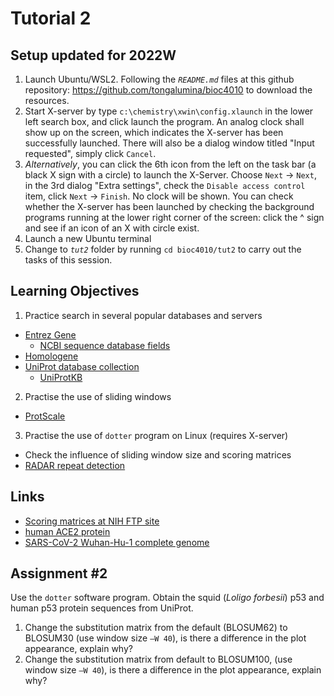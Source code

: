 # Tutorial 2

## Setup updated for 2022W
1. Launch Ubuntu/WSL2. Following the _`README.md`_ files at this github repository: https://github.com/tongalumina/bioc4010 to download the resources.
3. Start X-server by type `c:\chemistry\xwin\config.xlaunch` in the lower left search box, and click launch the program. An analog clock shall show up on the screen, which indicates the X-server has been successfully launched. There will also be a dialog window titled "Input requested", simply click `Cancel`.
4. _Alternatively_, you can click the 6th icon from the left on the task bar (a black X sign with a circle) to launch the X-Server. Choose `Next` → `Next`, in the 3rd dialog "Extra settings", check the `Disable access control` item, click `Next` → `Finish`. No clock will be shown. You can check whether the X-server has been launched by checking the background programs running at the lower right corner of the screen: click the ^ sign and see if an icon of an X with circle exist.
5. Launch a new Ubuntu terminal
6. Change to _`tut2`_ folder by running `cd bioc4010/tut2` to carry out the tasks of this session.

## Learning Objectives
1. Practice search in several popular databases and servers
  * [Entrez Gene](https://www.ncbi.nlm.nih.gov/gene/)
    + [NCBI sequence database fields](https://www.ncbi.nlm.nih.gov/books/NBK49540/)
  * [Homologene](https://www.ncbi.nlm.nih.gov/homologene/)
  * [UniProt database collection](https://www.uniprot.org/database/)
    + [UniProtKB](https://www.uniprot.org/)
2. Practise the use of sliding windows
  * [ProtScale](https://web.expasy.org/protscale/)
3. Practise the use of `dotter` program on Linux (requires X-server)
  * Check the influence of sliding window size and scoring matrices
  * [RADAR repeat detection](https://www.ebi.ac.uk/Tools/pfa/radar/)

## Links
- [Scoring matrices at NIH FTP site](https://ftp.ncbi.nlm.nih.gov/blast/matrices/)
- [human ACE2 protein](https://www.uniprot.org/uniprot/Q9BYF1.fasta)
- [SARS-CoV-2 Wuhan-Hu-1 complete genome](https://www.ncbi.nlm.nih.gov/nuccore/NC_045512.2)

## Assignment #2

Use the `dotter` software program. Obtain the squid (_Loligo forbesii_) p53 and human p53 protein sequences from UniProt. 
1. Change the substitution matrix from the default (BLOSUM62) to BLOSUM30 (use window size `–W 40`), is there a difference in the plot appearance, explain why?
2. Change the substitution matrix from default to BLOSUM100, (use window size `–W 40`), is there a difference in the plot appearance, explain why?

